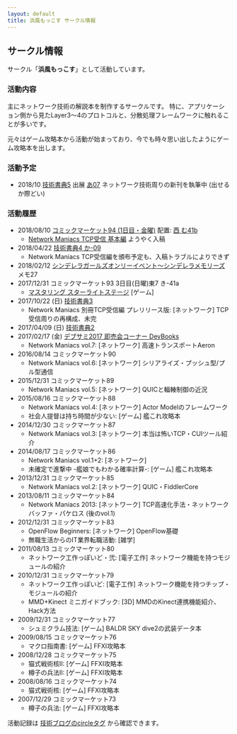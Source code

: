 ```yaml
---
layout: default
title: 浜風もっこす サークル情報
---
```


## サークル情報
サークル「**浜風もっこす**」として活動しています。

### 活動内容
主にネットワーク技術の解説本を制作するサークルです。
特に、アプリケーション側から見たLayer3～4のプロトコルと、分散処理フレームワークに触れることが多いです。

元々はゲーム攻略本から活動が始まっており、今でも時々思い出したようにゲーム攻略本を出します。

### 活動予定
* 2018/10 [技術書典5](https://techbookfest.org/event/tbf05) 出展 [あ07](https://techbookfest.org/event/tbf05/circle/31060002) ネットワーク技術周りの新刊を執筆中 (出せるか際どい)

### 活動履歴
* 2018/08/10 [コミックマーケット94 (1日目・金曜)](c94.html) 配置: [西 む41b](https://webcatalog-free.circle.ms/Map#13921853/day=Day1/hall=w12/scale=1)
   * [Network Maniacs TCP受信 基本編](nwm/tcp_recv_basic.html) ようやく入稿
* 2018/04/22 [技術書典4 か-09](https://techbookfest.org/event/tbf04/circle/17400001)
    * Network Maniacs TCP受信編を頒布予定も、入稿トラブルによりできず
* 2018/02/12 [シンデレラガールズオンリーイベント～シンデレラメモリーズ](http://www.puniket.com/cin-memo/) メモ27
* 2017/12/31 コミックマーケット93 3日目(日曜)東7 き-41a
    * [マスタリング スターライトステージ](c93.html) [ゲーム]
* 2017/10/22 (日) [技術書典3](https://techbookfest.org/event/tbf03)
    * Network Maniacs 別冊TCP受信編 プレリリース版: [ネットワーク] TCP受信周りの再構成、未完
* 2017/04/09 (日) [技術書典2](https://techbookfest.org/event/tbf02)
* 2017/02/17 (金) [デブサミ2017 即売会コーナー DevBooks](http://www.slideshare.net/devsumi/developers-summit-2017-69704708)
    * Network Maniacs vol.7: [ネットワーク] 高速トランスポートAeron
* 2016/08/14 コミックマーケット90
    * Network Maniacs vol.6: [ネットワーク] シリアライズ・プッシュ型/プル型通信
* 2015/12/31 コミックマーケット89
    * Network Maniacs vol.5: [ネットワーク] QUICと輻輳制御の近況
* 2015/08/16 コミックマーケット88
    * Network Maniacs vol.4: [ネットワーク] Actor Modelのフレームワーク
    * 社会人提督は持ち時間が少ない: [ゲーム] 艦これ攻略本
* 2014/12/30 コミックマーケット87
    * Network Maniacs vol.3: [ネットワーク] 本当は怖いTCP・CUIツール紹介
* 2014/08/17 コミックマーケット86
    * Network Maniacs vol.1+2: [ネットワーク]
    * 未確定で進撃中 -艦娘でもわかる確率計算-: [ゲーム] 艦これ攻略本
* 2013/12/31 コミックマーケット85
    * Network Maniacs vol.2: [ネットワーク] QUIC・FiddlerCore
* 2013/08/11 コミックマーケット84
    * Network Maniacs 2013: [ネットワーク] TCP高速化手法・ネットワークバッファ・パケロス (後のvol.1)
* 2012/12/31 コミックマーケット83
    * OpenFlow Beginners: [ネットワーク] OpenFlow基礎
    * 無職生活からのIT業界転職活動: [雑学]
* 2011/08/13 コミックマーケット80
    * ネットワーク工作っぽいど・弐: [電子工作] ネットワーク機能を持つモジュールの紹介
* 2010/12/31 コミックマーケット79
    * ネットワーク工作っぽいど: [電子工作] ネットワーク機能を持つチップ・モジュールの紹介
    * MMD+Kinect ミニガイドブック: [3D] MMDのKinect連携機能紹介、Hack方法
* 2009/12/31 コミックマーケット77
    * シュミクラム技法: [ゲーム] BALDR SKY dive2の武装データ本
* 2009/08/15 コミックマーケット76
    * マクロ指南書: [ゲーム] FFXI攻略本
* 2008/12/28 コミックマーケット75
    * 猫式戦術核II: [ゲーム] FFXI攻略本
    * 樽子の兵法II: [ゲーム] FFXI攻略本
* 2008/08/16 コミックマーケット74
    * 猫式戦術核: [ゲーム] FFXI攻略本
* 2007/12/29 コミックマーケット73
    * 樽子の兵法: [ゲーム] FFXI攻略本

活動記録は [技術ブログのcircleタグ](http://moccosblue.blogspot.jp/search/label/circle) から確認できます。
